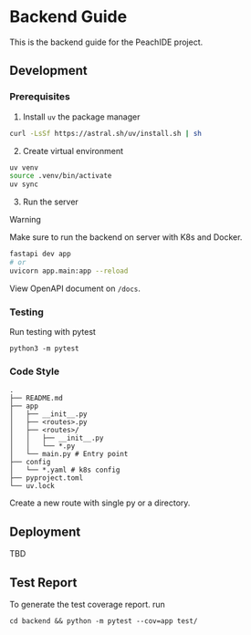 # Backend Guide

This is the backend guide for the PeachIDE project.

## Development

### Prerequisites

1. Install `uv` the package manager

```bash
curl -LsSf https://astral.sh/uv/install.sh | sh
```

2. Create virtual environment

```bash
uv venv
source .venv/bin/activate
uv sync
```

3. Run the server

> [!WARNING]
> Make sure to run the backend on server with K8s and Docker.

```bash
fastapi dev app
# or
uvicorn app.main:app --reload
```

View OpenAPI document on `/docs`.

### Testing

Run testing with pytest

```
python3 -m pytest
```

### Code Style

```
.
├── README.md
├── app
│   ├── __init__.py
│   ├── <routes>.py
│   ├── <routes>/
│   │   ├── __init__.py
│   │   └── *.py
│   └── main.py # Entry point
├── config
│   └── *.yaml # k8s config
├── pyproject.toml
└── uv.lock
```

Create a new route with single py or a directory.

## Deployment

TBD

## Test Report

To generate the test coverage report. 
run

```
cd backend && python -m pytest --cov=app test/
```